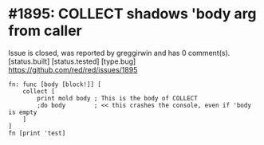 
#1895: COLLECT shadows 'body arg from caller
================================================================================
Issue is closed, was reported by greggirwin and has 0 comment(s).
[status.built] [status.tested] [type.bug]
<https://github.com/red/red/issues/1895>

```
fn: func [body [block!]] [
    collect [
        print mold body ; This is the body of COLLECT
        ;do body        ; << this crashes the console, even if 'body is empty
    ]
]
fn [print 'test]
```



